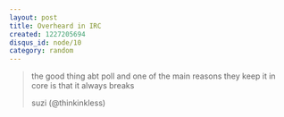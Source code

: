 ```yaml
--- 
layout: post
title: Overheard in IRC
created: 1227205694
disqus_id: node/10
category: random
---
```

<blockquote>
  <p>
    the good thing abt poll and one of the main reasons they keep it in core is that it always breaks
  </p>
  <p>
    suzi (@thinkinkless)
  </p>
</blockquote>
